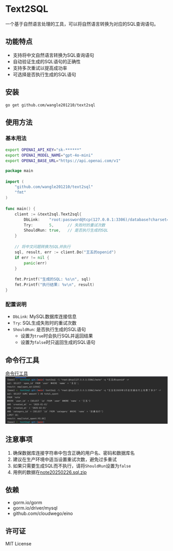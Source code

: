 # Text2SQL

一个基于自然语言处理的工具，可以将自然语言转换为对应的SQL查询语句。

## 功能特点

- 支持将中文自然语言转换为SQL查询语句
- 自动验证生成的SQL语句的正确性
- 支持多次重试以提高成功率
- 可选择是否执行生成的SQL语句

## 安装

```bash
go get github.com/wangle201210/text2sql
```

## 使用方法

### 基本用法

```bash
export OPENAI_API_KEY="sk-******"
export OPENAI_MODEL_NAME="gpt-4o-mini"
export OPENAI_BASE_URL="https://api.openai.com/v1"
```

```go
package main

import (
    "github.com/wangle201210/text2sql"
    "fmt"
)

func main() {
    client := &text2sql.Text2sql{
        DbLink:    "root:password@tcp(127.0.0.1:3306)/database?charset=utf8mb4&parseTime=True&loc=Local",
        Try:       5,      // 失败时的重试次数
        ShouldRun: true,   // 是否执行生成的SQL
    }
    
    // 将中文问题转换为SQL并执行
    sql, result, err := client.Do("王五的openid")
    if err != nil {
        panic(err)
    }
    
    fmt.Printf("生成的SQL: %s\n", sql)
    fmt.Printf("执行结果: %v\n", result)
}
```

### 配置说明

- `DbLink`: MySQL数据库连接信息
- `Try`: SQL生成失败时的重试次数
- `ShouldRun`: 是否执行生成的SQL语句
    - 设置为`true`时会执行SQL并返回结果
    - 设置为`false`时只返回生成的SQL语句

## 命令行工具
[命令行工具](./cmd/text2sql/README.md)
![效果图](./img.png)

## 注意事项

1. 确保数据库连接字符串中包含正确的用户名、密码和数据库名
2. 建议在生产环境中适当设置重试次数，避免过多重试
3. 如果只需要生成SQL而不执行，请将`ShouldRun`设置为`false`
4. 用例的数据在[note20250226.sql.zip](./note20250226.sql.zip)

## 依赖

- gorm.io/gorm
- gorm.io/driver/mysql
- github.com/cloudwego/eino

## 许可证

MIT License
